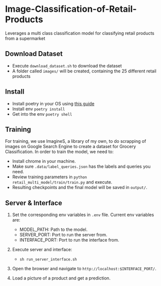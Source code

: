 # Image-Classification-of-Retail-Products

Leverages a multi class classification model for classifying retail products from a supermarket

## Download Dataset

* Execute `download_dataset.sh` to download the dataset
* A folder called `images/` will be created, containing the 25 different retail products

## Install

* Install poetry in your OS using [this guide](https://python-poetry.org/docs/)
* Install env `poetry install`
* Get into the env `poetry shell`

## Training

For training, we use ImagineS, a library of my own, to do scrapping of images on Google Search Engine to create a dataset for Grocery Classification.
In order to train the model, we need to:

* Install chrome in your machine.
* Make sure `.data/label_queries.json` has the labels and queries you need.
* Review training parameters in `python retail_multi_model/train/train.py` and execute.
* Resulting checkpoints and the final model will be saved in `output/`.

## Server & Interface

1. Set the corresponding env variables in `.env` file. Current env variables are:

   * MODEL_PATH: Path to the model.
   * SERVER_PORT: Port to run the server from.
   * INTERFACE_PORT: Port to run the interface from.

2. Execute server and interface:

    * `sh run_server_interface.sh`

3. Open the browser and navigate to `http://localhost:$INTERFACE_PORT/`.

4. Load a picture of a product and get a prediction.
